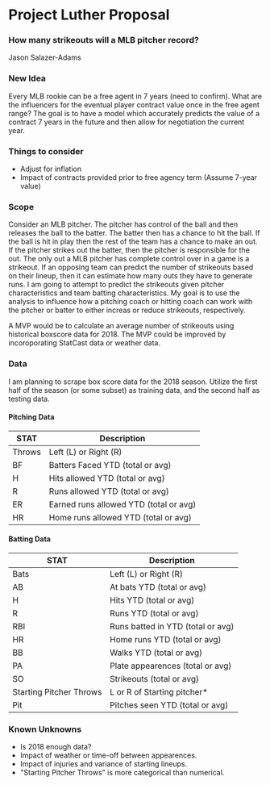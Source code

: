 # Project Luther Proposal

### How many strikeouts will a MLB pitcher record?

Jason Salazer-Adams  

### New Idea
Every MLB rookie can be a free agent in 7 years (need to confirm). What are the influencers for the eventual player contract value once in the free agent range? The goal is to have a model which accurately predicts the value of a contract 7 years in the future and then allow for negotiation the current year.

### Things to consider

- Adjust for inflation
- Impact of contracts provided prior to free agency term (Assume 7-year value)


### Scope

Consider an MLB pitcher. The pitcher has control of the ball and then releases the ball to the batter. The batter then has a chance to hit the ball. If the ball is hit in play then the rest of the team has a chance to make an out. If the pitcher strikes out the batter, then the pitcher is responsible for the out. The only out a MLB pitcher has complete control over in a game is a strikeout. If an opposing team can predict the number of strikeouts based on their lineup, then it can estimate how many outs they have to generate runs. I am going to attempt to predict the strikeouts given pitcher characteristics and team batting characteristics. My goal is to use the analysis to influence how a pitching coach or hitting coach can work with the pitcher or batter to either increas or reduce strikeouts, respectively.

A MVP would be to calculate an average number of strikeouts using historical boxscore data for 2018. The MVP could be improved by incoroporating StatCast data or weather data.  

### Data

I am planning to scrape box score data for the 2018 season. Utilize the first half of the season (or some subset) as training data, and the second half as testing data.

#### Pitching Data

|STAT| Description|
|---|---|
|Throws| Left (L) or Right (R)|
|BF| Batters Faced YTD (total or avg)|
|H| Hits allowed YTD (total or avg)|
|R| Runs allowed YTD (total or avg)|
|ER| Earned runs allowed YTD (total or avg)|
|HR| Home runs allowed YTD (total or avg)|

#### Batting Data

|STAT| Description|
|---|---|
|Bats| Left (L) or Right (R)|
|AB| At bats YTD (total or avg)|
|H| Hits YTD (total or avg)|
|R| Runs YTD (total or avg)|
|RBI| Runs batted in YTD (total or avg)|
|HR| Home runs YTD (total or avg)|
|BB| Walks YTD (total or avg)|
|PA| Plate appearences (total or avg)|
|SO| Strikeouts (total or avg)|
|Starting Pitcher Throws| L or R of Starting pitcher*|
|Pit| Pitches seen YTD (total or avg)|

### Known Unknowns

- Is 2018 enough data?
- Impact of weather or time-off between appearences.
- Impact of injuries and variance of starting lineups.
- "Starting Pitcher Throws" is more categorical than numerical.
